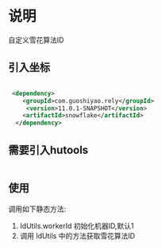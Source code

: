 # 说明

自定义雪花算法ID

## 引入坐标
```xml

 <dependency>
    <groupId>com.guoshiyao.rely</groupId>
     <version>11.0.1-SNAPSHOT</version>
    <artifactId>snowflake</artifactId>
  </dependency>

```
     
     
     
## 需要引入hutools

```xml


```


## 使用

调用如下静态方法:

1. IdUtils.workerId 初始化机器ID,默认1
2. 调用 IdUtils 中的方法获取雪花算法ID